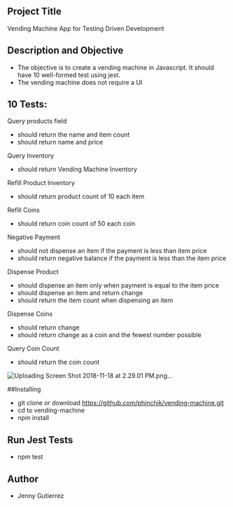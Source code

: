 ## Project Title
Vending Machine App for Testing Driven Development

## Description and Objective

- The objective is to create a vending machine in Javascript. It should have 10 well-formed test using jest.
- The vending machine does not require a UI

## 10 Tests:

Query products field

- should return the name and item count
- should return name and price

Query Inventory

- should return Vending Machine Inventory

Refill Product Inventory

- should return product count of 10 each item

Refill Coins

- should return coin count of 50 each coin

Negative Payment

- should not dispense an item if the payment is less than item price
- should return negative balance if the payment is less than the item price

Dispense Product

- should dispense an item only when payment is equal to the item price
- should dispense an item and return change
- should return the item count when dispensing an item

Dispense Coins

- should return change
- should return change as a coin and the fewest number possible

Query Coin Count

- should return the coin count

![Uploading Screen Shot 2018-11-18 at 2.29.01 PM.png…]()

##Installing

- git clone or download https://github.com/phinchik/vending-machine.git
- cd to vending-machine
- npm install

## Run Jest Tests

- npm test

## Author

- Jenny Gutierrez
